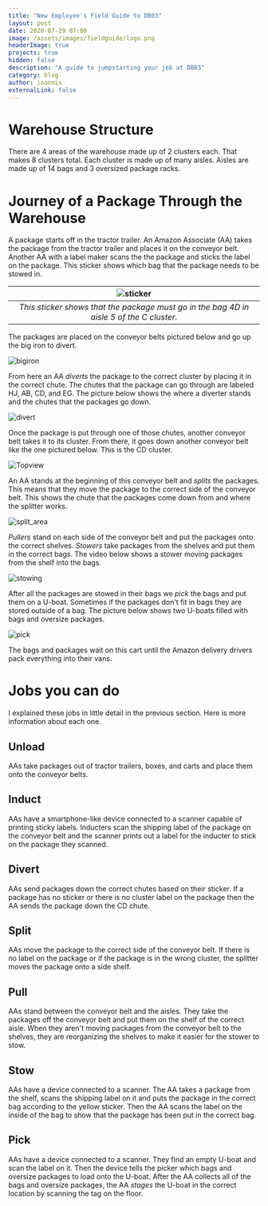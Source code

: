 ```yaml
---
title: "New Employee's Field Guide to DB03"
layout: post
date: 2020-07-29 07:00
image: /assets/images/fieldguide/logo.png
headerImage: true
projects: true
hidden: false
description: "A guide to jumpstarting your job at DB03"
category: blog
author: ioannis
externalLink: false
---
```


# Warehouse Structure
There are 4 areas of the warehouse made up of 2 clusters each. That makes 8 clusters total.
Each cluster is made up of many aisles. Aisles are made up of 14 bags and 3 oversized package
racks.

# Journey of a Package Through the Warehouse

A package starts off in the tractor trailer. An Amazon Associate (AA) takes the package from the tractor trailer
and places it on the conveyor belt. Another AA with a label maker scans the the package and sticks the label
on the package. This sticker shows which bag that the package needs to be stowed in.

| ![sticker](/assets/images/fieldguide/sticker.jpg) |
|:--:|
| *This sticker shows that the package must go in the bag 4D in aisle 5 of the C cluster.* |

The packages are placed on the conveyor belts pictured below and go up the big iron to divert.

![bigiron](/assets/images/fieldguide/bigiron.jpg)

From here an AA *diverts* the package to the correct cluster by placing it in the correct chute.
The chutes that the package can go through are labeled HJ, AB, CD, and EG. The picture below shows
the where a diverter stands and the chutes that the packages go down.

![divert](/assets/images/fieldguide/divert.jpg)


Once the package is put through one of those
chutes, another conveyor belt takes it to its cluster. From there, it goes down another conveyor belt like the one 
pictured below. This is the CD cluster.

![Topview](/assets/images/fieldguide/topview.jpg)
 
An AA stands at the beginning of this conveyor belt and *splits* the packages. This means that
they move the package to the correct side of the conveyor belt. This shows the chute that the packages
come down from and where the splitter works.

![split_area](/assets/images/fieldguide/split_area.jpg)

*Pullers* stand on each side of the conveyor belt and put the packages onto the correct shelves.
*Stowers* take packages from the shelves and put them in the correct bags. The video below
shows a stower moving packages from the shelf into the bags.

![stowing](/assets/images/fieldguide/VID_20200806_085431.gif)

After all the packages are stowed in their bags we *pick* the bags and put them on a U-boat.
Sometimes if the packages don't fit in bags they are stored outside of a bag.
The picture below shows two U-boats filled with bags and oversize packages.

![pick](/assets/images/fieldguide/pick_carts.jpg)

The bags and packages wait on this cart until the Amazon delivery drivers pack everything
into their vans.

# Jobs you can do

I explained these jobs in little detail in the previous section. Here is more information
about each one.

## Unload

AAs take packages out of tractor trailers, boxes, and carts and place them onto the conveyor belts.

## Induct

AAs have a smartphone-like device connected to a scanner capable of printing sticky labels.
Inducters scan the shipping label of the package on the conveyor belt and the scanner prints out
a label for the inducter to stick on the package they scanned.

## Divert

AAs send packages down the correct chutes based on their sticker. If a package has no sticker
or there is no cluster label on the package then the AA sends the package down the CD chute.

## Split

AAs move the package to the correct side of the conveyor belt. If there is no label on the
package or if the package is in the wrong cluster, the splitter moves the package onto 
a side shelf.

## Pull

AAs stand between the conveyor belt and the aisles. They take the packages off the conveyor belt
and put them on the shelf of the correct aisle. When they aren't moving packages from the
conveyor belt to the shelves, they are reorganizing the shelves to make it easier for the
stower to stow.

## Stow

AAs have a device connected to a scanner. The AA takes a package from the shelf, scans the
shipping label on it and puts the package in the correct bag according to the yellow sticker.
Then the AA scans the label on the inside of the bag to show that the package has been put in the
correct bag.

## Pick

AAs have a device connected to a scanner. They find an empty U-boat and scan the label on it.
Then the device tells the picker which bags and oversize packages to load onto the U-boat.
After the AA collects all of the bags and oversize packages, the AA *stages* the U-boat in
the correct location by scanning the tag on the floor.


